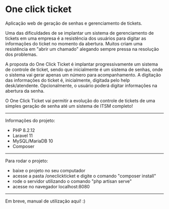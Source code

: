 # One click ticket
Aplicação web de geração de senhas e gerenciamento de tickets.

Uma das dificuldades de se implantar um sistema de gerenciamento de tickets em uma empresa é a resistência dos usuários para digitar as informações do ticket no momento da abertura. Muitos criam uma resistência em "abrir um chamado" alegando sempre pressa na resolução dos problemas.

A proposta do One Click Ticket é implantar progressivamente um sistema de controle de ticket, sendo que inicialmente é um sistema de senhas, onde o sistema vai gerar apenas um número para acompanhamento. A digitação das informações do ticket é, inicialmente, digitada pelo help desk/atendente. Opcionalmente, o usuário poderá digitar informações na abertura da senha.

O One Click Ticket vai permitir a evolução do controle de tickets de uma simples geração de senha até um sistema de ITSM completo!

-------------------------------------------------------------------------------------
Informações do projeto:

* PHP 8.2.12
* Laravel 11
* MySQL/MariaDB 10
* Composer
-------------------------------------------------------------------------------------
Para rodar o projeto:

* baixe o projeto no seu computador
* acesse a pasta /oneclickticket e digite o comando "composer install"
* rode o servidor utilizando o comando "php artisan serve"
* acesse no navegador localhost:8080
-------------------------------------------------------------------------------------
Em breve, manual de utilização aqui! :)
